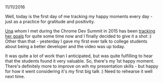 

11/11/2016

Well, today is the first day of me tracking my happy moments every day - just as a practice for gratitude and positivity.

[Una](https://twitter.com/una) whom I met during the Chrome Dev Summit in 2015 has been [tracking her goals](https://github.com/una/personal-goals) for quite some time now and I finally decided to give it a shot :)
Other than that - yesterday I gave my first ever talk to college students about being a better developer and the video was up today.

It was quite a lot of work than I anticipated, but was quite fulfilling to hear that the students found it very valuable. So, there's my 1st happy moment.
There's definitely more to improve on wih my presentation skills - but happy for how it went considering it's my first big talk :) Need to rehearse it well next time.